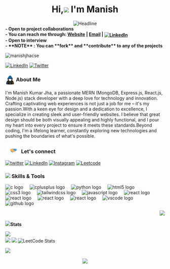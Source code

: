 <h1 align="center">Hi,<img src="https://media.giphy.com/media/hvRJCLFzcasrR4ia7z/giphy.gif" width="35"> I'm Manish</h1>
<div align=center>
<img src="https://readme-typing-svg.herokuapp.com?color=%236FDA44&size=32&center=true&vCenter=true&width=600&height=50&lines=Computer+Science+Student;MERN+Developer;Tech+Enthusiast" alt="Headline" />
</div>

<div >
  <b>- Open to project collaborations</b> <br>
<b>- You can reach me through: <a href="https://manishjha.vercel.app">Website</a>   |  <a href="mailto:jhamanish.cse25@gmail.com">Email</a> | <a href="https://www.linkedin.com/in/manish02/">
 <img  alt="LinkedIn" title="LinkedIn" src="https://img.shields.io/static/v1?message=LinkedIn&logo=linkedin&label=&color=0077B5&logoColor=white&labelColor=&style=for-the-badge" height="24" align="center" /></a></b ><br>
<b>- Open to interview </b> <br>
<b>- **NOTE** : You can **fork** and **contribute** to any of the projects </b>
</div>

<p align="right">
  <p align="left"> <img src="https://komarev.com/ghpvc/?username=manishjhacse&label=Profile%20views&color=0e75b6&style=flat" alt="manishjhacse" /> </p>             


[![LinkedIn](https://img.shields.io/badge/LinkedIn-%230077B5.svg?logo=linkedin&logoColor=white)](https://linkedin.com/in/manish02)
[![Twitter](https://img.shields.io/badge/Twitter-%231DA1F2.svg?logo=twitter&logoColor=white)](https://twitter.com/manish_jha02)


<h3 align="left"><img src="https://github.com/0xAbdulKhalid/0xAbdulKhalid/raw/main/assets/mdImages/about_me.gif" width = 30px align="center"> About Me </h3>
I'm Manish Kumar Jha, a passionate MERN (MongoDB, Express.js, React.js, Node.js) stack developer with a deep love for technology and innovation. Crafting captivating web experiences is not just a job for me – it's my passion.With a keen eye for design and a dedication to excellence, I specialize in creating sleek and user-friendly websites. I believe that great design should be both visually appealing and highly functional, and I pour my heart into every project to ensure it meets these standards.Beyond coding, I'm a lifelong learner, constantly exploring new technologies and pushing the boundaries of what's possible.

<h3 align="left"><img src="https://github.com/0xAbdulKhalid/0xAbdulKhalid/raw/main/assets/mdImages/handshake.gif" width=50px>Let's connect</h3>
<p align="left">
<a href="https://twitter.com/manish_jha02" target="blank"><img align="center" src="https://raw.githubusercontent.com/rahuldkjain/github-profile-readme-generator/master/src/images/icons/Social/twitter.svg" alt="twitter" height="30" width="40" /></a>
<a href="https://linkedin.com/in/manish02" target="blank"><img align="center" src="https://raw.githubusercontent.com/rahuldkjain/github-profile-readme-generator/master/src/images/icons/Social/linked-in-alt.svg" alt="LinkedIn" height="30" width="40" /></a>
<a href="https://instagram.com/manish_j21" target="blank"><img align="center" src="https://raw.githubusercontent.com/rahuldkjain/github-profile-readme-generator/master/src/images/icons/Social/instagram.svg" alt="Instagram" height="30" width="40" /></a>
<a href="https://www.leetcode.com/manish_j21" target="blank"><img align="center" src="https://raw.githubusercontent.com/rahuldkjain/github-profile-readme-generator/master/src/images/icons/Social/leet-code.svg" alt="Leetcode" height="30" width="40" /></a>
</p>

<h3 align="left"><img src="https://media2.giphy.com/media/QssGEmpkyEOhBCb7e1/giphy.gif?cid=ecf05e47a0n3gi1bfqntqmob8g9aid1oyj2wr3ds3mg700bl&rid=giphy.gif" width ="25"> Skills & Tools</h3> 
<div align="left">
  <img src="https://skillicons.dev/icons?i=c" height="40" alt="c logo"  />
  <img width="12" />
  <img src="https://skillicons.dev/icons?i=cpp" height="40" alt="cplusplus logo"  />
  <img width="12" />
  <img src="https://skillicons.dev/icons?i=java" height="40" alt="python logo"  />
  <img width="12" />
  <img src="https://skillicons.dev/icons?i=html" height="40" alt="html5 logo"  />
  <img width="12" />
  <img src="https://skillicons.dev/icons?i=css" height="40" alt="css3 logo"  />
  <img width="12" />
  <img src="https://skillicons.dev/icons?i=tailwind" height="40" alt="tailwindcss logo"  />
  <img width="12" />
  <img src="https://skillicons.dev/icons?i=js" height="40" alt="javascript logo"  />
  <img width="12" />
  <img src="https://skillicons.dev/icons?i=react" height="40" alt="react logo"  />
  <img width="12" />
  <img src="https://skillicons.dev/icons?i=nodejs" height="40" alt="react logo"  />
  <img width="12" />
  <img src="https://skillicons.dev/icons?i=expressjs" height="40" alt="react logo"  />
  <img width="12" />
  <img src="https://skillicons.dev/icons?i=mongo" height="40" alt="react logo"  />
  <img width="12" />
  <img src="https://skillicons.dev/icons?i=vscode" height="40" alt="vscode logo"  />
  <img width="12" />
  <img src="https://skillicons.dev/icons?i=github" height="40" alt="github logo"  />
  <img width="12" />
</div>

<p align="right">
  
<img src="https://user-images.githubusercontent.com/73097560/115834477-dbab4500-a447-11eb-908a-139a6edaec5c.gif">             

<p align="left"><img src="https://media.giphy.com/media/iY8CRBdQXODJSCERIr/giphy.gif" width="35"><b>Stats </b></p>

  
![](https://github-readme-stats.vercel.app/api/top-langs/?username=manishjhacse&theme=dark&hide_border=true&include_all_commits=false&count_private=false&layout=compact) <br/>
![](https://github-readme-stats.vercel.app/api?username=manishjhacse&theme=dark&hide_border=true&include_all_commits=false&count_private=false)
![](https://github-readme-streak-stats.herokuapp.com/?user=manishjhacse&theme=dark&hide_border=true) 
![LeetCode Stats](https://leetcard.jacoblin.cool/manish_j21?border=0&radius=10theme=dark&font=Poppins)</br>

![](https://quotes-github-readme.vercel.app/api?type=horizontal&theme=dark)




<p align="center">
     <img src="https://capsule-render.vercel.app/api?type=waving&color=gradient&height=100&section=footer"/>
</p>
